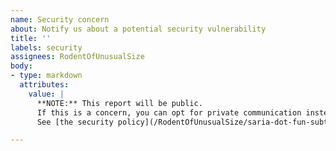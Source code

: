 ```yaml
---
name: Security concern
about: Notify us about a potential security vulnerability
title: ''
labels: security
assignees: RodentOfUnusualSize
body:
- type: markdown
  attributes:
    value: |
      **NOTE:** This report will be public.
      If this is a concern, you can opt for private communication instead.
      See [the security policy](/RodentOfUnusualSize/saria-dot-fun-subtitles/security/policy) for details.

---
```

